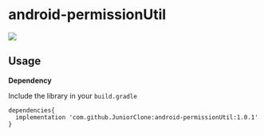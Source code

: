 # android-permissionUtil
[![](https://jitpack.io/v/pateldeepdev/android-permissionUtil.svg)](https://jitpack.io/#pateldeepdev/android-permissionUtil)

## Usage
**Dependency**

Include the library in your ```build.gradle```
```
dependencies{
  implementation 'com.github.JuniorClone:android-permissionUtil:1.0.1'
}
```
